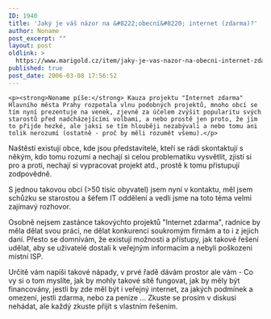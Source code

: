 ```yaml
---
ID: 1940
title: 'Jaký je váš názor na &#8222;obecní&#8220; internet (zdarma)?'
author: Noname
post_excerpt: ""
layout: post
oldlink: >
  https://www.marigold.cz/item/jaky-je-vas-nazor-na-obecni-internet-zdarma
published: true
post_date: 2006-03-08 17:56:52
---
```

	<p><strong>Noname píše:</strong> Kauza projektu "Internet zdarma" Hlavního města Prahy rozpotala vlnu podobných projektů, mnoho obcí se tím nyní prezentuje na venek, zjevně za účelem zvýšit popularitu svých starostů před nadcházejícími volbami, a nebo prostě jen proto, že jim to přijde hezké, ale jaksi se tím hlouběji nezabývali a nebo tomu ani tolik nerozumí (ostatně - proč by měli rozumět všemu).</p>
<p>Naštěstí existují obce, kde jsou představitelé, kteří se rádi skontaktují s někým, kdo tomu rozumí a nechají si celou problematiku vysvětlit, zjistí si pro a proti, nechají si vypracovat projekt atd., prostě k tomu přistupují zodpovědně.</p>
<p>S jednou takovou obcí (>50 tisíc obyvatel) jsem nyní v kontaktu, měl jsem schůzku se starostou a šéfem IT oddělení a vedli jsme na toto téma velmi zajímavý rozhovor.</p>
<p>Osobně nejsem zastánce takovýchto projektů "Internet zdarma", radnice by měla dělat svou práci, ne dělat konkurenci soukromým firmám a to i z jejich daní. Přesto se domnívám, že existují možnosti a přístupy, jak takové řešení udělat, aby se uživatelé dostali k veřejným informacím a nebyli poškozeni místní ISP.</p>
<p>Určitě vám napíši takové nápady, v prvé řadě dávám prostor ale vám - Co vy si o tom myslíte, jak by mohly takové sítě fungovat, jak by měly být financovány, jestli by zde měl být i veřejný internet, za jakých podmínek a omezení, jestli zdarma, nebo za peníze ... Zkuste se prosím v diskusi nehádat, ale každý zkuste přijít s vlastním řešením.</p>